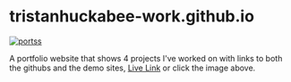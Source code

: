 # tristanhuckabee-work.github.io
[![portss](https://user-images.githubusercontent.com/87467157/168461377-cd63f891-3aae-4385-a706-911d809edf39.png)](https://tristanhuckabee-work.github.io/)

A portfolio website that shows 4 projects I've worked on with links to both the githubs and the demo sites, [Live Link](https://tristanhuckabee-work.github.io/) or click the image above.
